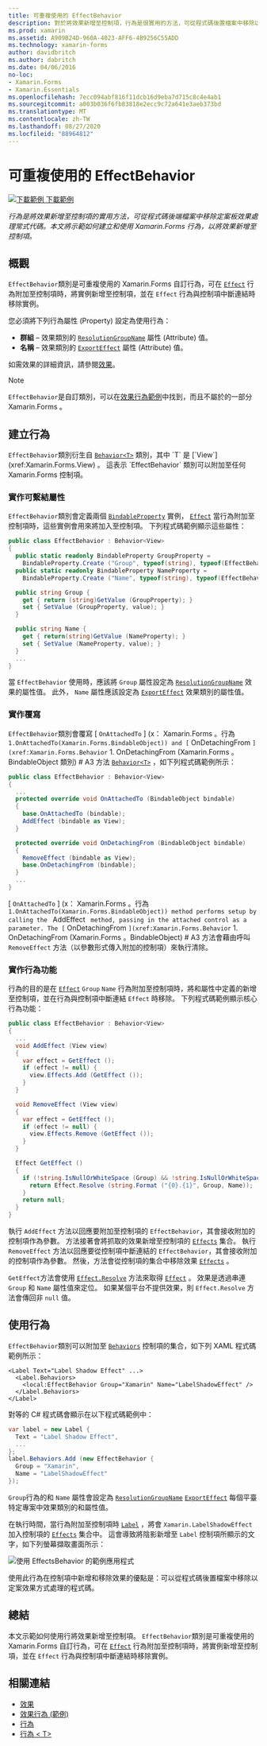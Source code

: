 ```yaml
---
title: 可重複使用的 EffectBehavior
description: 對於將效果新增至控制項，行為是很實用的方法，可從程式碼後置檔案中移除以定案效果方式處理的程式碼。 本文將示範如何建立和使用 Xamarin.Forms 行為，以將效果新增至控制項。
ms.prod: xamarin
ms.assetid: A909B24D-960A-4023-AFF6-4B9256C55ADD
ms.technology: xamarin-forms
author: davidbritch
ms.author: dabritch
ms.date: 04/06/2016
no-loc:
- Xamarin.Forms
- Xamarin.Essentials
ms.openlocfilehash: 7ecc094abf816f11dcb16d9eba7d715c8c4e4ab1
ms.sourcegitcommit: a003b036f6fb83818e2ecc9c72a641e3aeb373bd
ms.translationtype: MT
ms.contentlocale: zh-TW
ms.lasthandoff: 08/27/2020
ms.locfileid: "88964812"
---
```

# <a name="reusable-effectbehavior"></a>可重複使用的 EffectBehavior

[![下載範例](~/media/shared/download.png) 下載範例](https://docs.microsoft.com/samples/xamarin/xamarin-forms-samples/behaviors-effectbehavior)

_行為是將效果新增至控制項的實用方法，可從程式碼後端檔案中移除定案板效果處理常式代碼。本文將示範如何建立和使用 Xamarin.Forms 行為，以將效果新增至控制項。_

## <a name="overview"></a>概觀

`EffectBehavior`類別是可重複使用的 Xamarin.Forms 自訂行為，可在 [`Effect`](xref:Xamarin.Forms.Effect) 行為附加至控制項時，將實例新增至控制項，並在 `Effect` 行為與控制項中斷連結時移除實例。

您必須將下列行為屬性 (Property) 設定為使用行為：

- **群組** – 效果類別的 [`ResolutionGroupName`](xref:Xamarin.Forms.ResolutionGroupNameAttribute) 屬性 (Attribute) 值。
- **名稱** – 效果類別的 [`ExportEffect`](xref:Xamarin.Forms.ExportEffectAttribute) 屬性 (Attribute) 值。

如需效果的詳細資訊，請參閱[效果](~/xamarin-forms/app-fundamentals/effects/index.md)。

> [!NOTE]
> `EffectBehavior`是自訂類別，可以在[效果行為範例](https://docs.microsoft.com/samples/xamarin/xamarin-forms-samples/behaviors-effectbehavior)中找到，而且不屬於的一部分 Xamarin.Forms 。

## <a name="creating-the-behavior"></a>建立行為

`EffectBehavior`類別衍生自 [`Behavior<T>`](xref:Xamarin.Forms.Behavior`1) 類別，其中 `T` 是 [`View`](xref:Xamarin.Forms.View) 。 這表示 `EffectBehavior` 類別可以附加至任何 Xamarin.Forms 控制項。

### <a name="implementing-bindable-properties"></a>實作可繫結屬性

`EffectBehavior`類別會定義兩個 [`BindableProperty`](xref:Xamarin.Forms.BindableProperty) 實例， [`Effect`](xref:Xamarin.Forms.Effect) 當行為附加至控制項時，這些實例會用來將加入至控制項。 下列程式碼範例顯示這些屬性：

```csharp
public class EffectBehavior : Behavior<View>
{
  public static readonly BindableProperty GroupProperty =
    BindableProperty.Create ("Group", typeof(string), typeof(EffectBehavior), null);
  public static readonly BindableProperty NameProperty =
    BindableProperty.Create ("Name", typeof(string), typeof(EffectBehavior), null);

  public string Group {
    get { return (string)GetValue (GroupProperty); }
    set { SetValue (GroupProperty, value); }
  }

  public string Name {
    get { return(string)GetValue (NameProperty); }
    set { SetValue (NameProperty, value); }
  }
  ...
}
```

當 `EffectBehavior` 使用時，應該將 `Group` 屬性設定為 [`ResolutionGroupName`](xref:Xamarin.Forms.ResolutionGroupNameAttribute) 效果的屬性值。 此外， `Name` 屬性應該設定為 [`ExportEffect`](xref:Xamarin.Forms.ExportEffectAttribute) 效果類別的屬性值。

### <a name="implementing-the-overrides"></a>實作覆寫

`EffectBehavior`類別會覆寫 [ `OnAttachedTo` ] (x： Xamarin.Forms 。行為 `1.OnAttachedTo(Xamarin.Forms.BindableObject)) and [` OnDetachingFrom `](xref:Xamarin.Forms.Behavior` 1. OnDetachingFrom (Xamarin.Forms 。BindableObject 類別) # A3 方法 [`Behavior<T>`](xref:Xamarin.Forms.Behavior`1) ，如下列程式碼範例所示：

```csharp
public class EffectBehavior : Behavior<View>
{
  ...
  protected override void OnAttachedTo (BindableObject bindable)
  {
    base.OnAttachedTo (bindable);
    AddEffect (bindable as View);
  }

  protected override void OnDetachingFrom (BindableObject bindable)
  {
    RemoveEffect (bindable as View);
    base.OnDetachingFrom (bindable);
  }
  ...
}
```

[ `OnAttachedTo` ] (x： Xamarin.Forms 。行為 `1.OnAttachedTo(Xamarin.Forms.BindableObject)) method performs setup by calling the ` AddEffect ` method, passing in the attached control as a parameter. The [` OnDetachingFrom `](xref:Xamarin.Forms.Behavior` 1. OnDetachingFrom (Xamarin.Forms 。BindableObject) # A3 方法會藉由呼叫 `RemoveEffect` 方法（以參數形式傳入附加的控制項）來執行清除。

### <a name="implementing-the-behavior-functionality"></a>實作行為功能

行為的目的是在 [`Effect`](xref:Xamarin.Forms.Effect) `Group` `Name` 行為附加至控制項時，將和屬性中定義的新增至控制項，並在行為與控制項中斷連結 `Effect` 時移除。 下列程式碼範例顯示核心行為功能：

```csharp
public class EffectBehavior : Behavior<View>
{
  ...
  void AddEffect (View view)
  {
    var effect = GetEffect ();
    if (effect != null) {
      view.Effects.Add (GetEffect ());
    }
  }

  void RemoveEffect (View view)
  {
    var effect = GetEffect ();
    if (effect != null) {
      view.Effects.Remove (GetEffect ());
    }
  }

  Effect GetEffect ()
  {
    if (!string.IsNullOrWhiteSpace (Group) && !string.IsNullOrWhiteSpace (Name)) {
      return Effect.Resolve (string.Format ("{0}.{1}", Group, Name));
    }
    return null;
  }
}
```

執行 `AddEffect` 方法以回應要附加至控制項的 `EffectBehavior`，其會接收附加的控制項作為參數。 方法接著會將抓取的效果新增至控制項的 [`Effects`](xref:Xamarin.Forms.Element.Effects) 集合。 執行 `RemoveEffect` 方法以回應要從控制項中斷連結的 `EffectBehavior`，其會接收附加的控制項作為參數。 然後，方法會從控制項的集合中移除效果 [`Effects`](xref:Xamarin.Forms.Element.Effects) 。

`GetEffect`方法會使用 [`Effect.Resolve`](xref:Xamarin.Forms.Effect.Resolve(System.String)) 方法來取得 [`Effect`](xref:Xamarin.Forms.Effect) 。 效果是透過串連 `Group` 和 `Name` 屬性值來定位。 如果某個平台不提供效果，則 `Effect.Resolve` 方法會傳回非 `null` 值。

## <a name="consuming-the-behavior"></a>使用行為

`EffectBehavior`類別可以附加至 [`Behaviors`](xref:Xamarin.Forms.VisualElement.Behaviors) 控制項的集合，如下列 XAML 程式碼範例所示：

```xaml
<Label Text="Label Shadow Effect" ...>
  <Label.Behaviors>
    <local:EffectBehavior Group="Xamarin" Name="LabelShadowEffect" />
  </Label.Behaviors>
</Label>
```

對等的 C# 程式碼會顯示在以下程式碼範例中：

```csharp
var label = new Label {
  Text = "Label Shadow Effect",
  ...
};
label.Behaviors.Add (new EffectBehavior {
  Group = "Xamarin",
  Name = "LabelShadowEffect"
});
```

`Group`行為的和 `Name` 屬性會設定為 [`ResolutionGroupName`](xref:Xamarin.Forms.ResolutionGroupNameAttribute) [`ExportEffect`](xref:Xamarin.Forms.ExportEffectAttribute) 每個平臺特定專案中效果類別的和屬性值。

在執行時間，當行為附加至控制項時 [`Label`](xref:Xamarin.Forms.Label) ，將會 `Xamarin.LabelShadowEffect` 加入控制項的 [`Effects`](xref:Xamarin.Forms.Element.Effects) 集合中。 這會導致將陰影新增至 `Label` 控制項所顯示的文字，如下列螢幕擷取畫面所示：

![使用 EffectsBehavior 的範例應用程式](effect-behavior-images/screenshots.png)

使用此行為在控制項中新增和移除效果的優點是：可以從程式碼後置檔案中移除以定案效果方式處理的程式碼。

## <a name="summary"></a>總結

本文示範如何使用行將效果新增至控制項。 `EffectBehavior`類別是可重複使用的 Xamarin.Forms 自訂行為，可在 [`Effect`](xref:Xamarin.Forms.Effect) 行為附加至控制項時，將實例新增至控制項，並在 `Effect` 行為與控制項中斷連結時移除實例。

## <a name="related-links"></a>相關連結

- [效果](~/xamarin-forms/app-fundamentals/effects/index.md)
- [效果行為 (範例)](https://docs.microsoft.com/samples/xamarin/xamarin-forms-samples/behaviors-effectbehavior)
- [行為](xref:Xamarin.Forms.Behavior)
- [行為 &lt; T&gt;](xref:Xamarin.Forms.Behavior`1)
